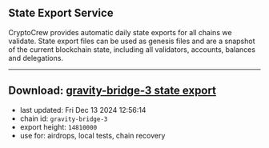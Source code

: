 ## State Export Service
CryptoCrew provides automatic daily state exports for all chains we validate. State export files can be used as genesis files and are a snapshot of the current blockchain state, including all validators, accounts, balances and delegations.

---
**Download: [gravity-bridge-3 state export](https://dl-eu2.ccvalidators.com/SERVICE/gravitybridge/gravity-bridge-3_export_14810000.json)**
---

- last updated: Fri Dec 13 2024 12:56:14
- chain id: `gravity-bridge-3`
- export height: `14810000`
- use for: airdrops, local tests, chain recovery
